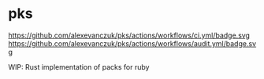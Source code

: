 # pks
https://github.com/alexevanczuk/pks/actions/workflows/ci.yml/badge.svg
https://github.com/alexevanczuk/pks/actions/workflows/audit.yml/badge.svg

WIP: Rust implementation of packs for ruby
